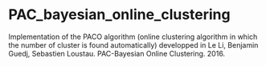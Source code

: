 # PAC_bayesian_online_clustering

Implementation of the PACO algorithm (online clustering algorithm in which the number of cluster is found automatically) developped in Le Li, Benjamin Guedj, Sebastien Loustau. PAC-Bayesian Online Clustering. 2016. <hal-01264233>
